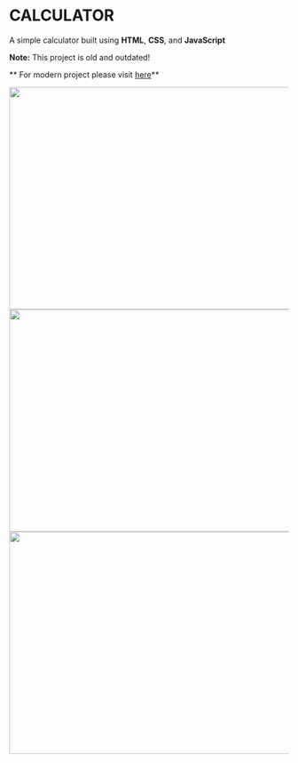 # CALCULATOR

A simple calculator built using **HTML**, **CSS**, and **JavaScript**

**Note:** This project is old and outdated!

** For modern project please visit [here](https://github.com/cbedroid)**




<span align='center'>
  <img src="https://raw.github.com/cbedroid/Calculator/master/github/screenshot1.png" width="600" height="400"><br/>
  <img src="https://raw.github.com/cbedroid/Calculator/master/github/screenshot2.png" width="600" height="400"><br/>
  <img src="https://raw.github.com/cbedroid/Calculator/master/github/screenshot3.png" width="600" height="400">
</span>



